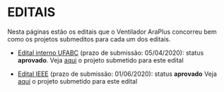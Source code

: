 # EDITAIS

Nesta páginas estão os editais que o Ventilador AraPlus concorreu bem como os projetos submeditos para cada um dos editais.

- [Edital interno UFABC](editais/Edital-42_2020-chamada-de-propostas-covid-19.pdf) (prazo de submissão: 05/04/2020): status **aprovado**.
Veja [aqui](projetos/Projeto_VentiladorPulmonar_AraPlus_edital_UFABC.pdf) o projeto submetido para este edital

- [Edital IEEE](Edital_IEEE-HAC-Projects-CfP-COVID-19-10-April-2020-FINAL.pdf) (prazo de submissão: 01/06/2020): status **aprovado** Veja [aqui](projetos/Projeto_submetido_IEEE-HAC.pdf) o projeto submetido para este edital


